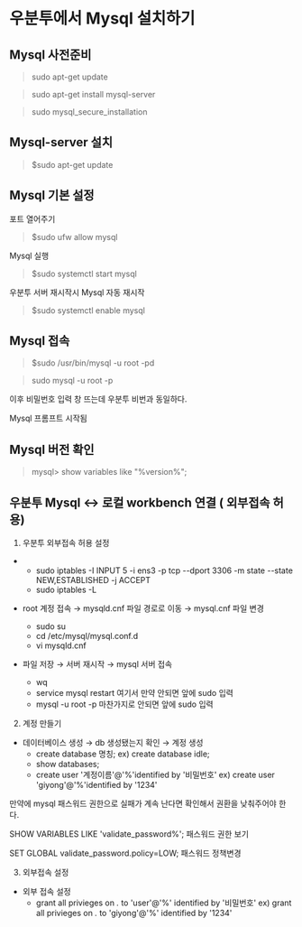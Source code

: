 # 우분투에서 Mysql 설치하기

## Mysql 사전준비
>sudo apt-get update

>sudo apt-get install mysql-server

>sudo mysql_secure_installation

## Mysql-server 설치
> $sudo apt-get update

## Mysql 기본 설정
포트 열어주기
> $sudo ufw allow mysql

Mysql 실행
> $sudo systemctl start mysql

우분투 서버 재시작시 Mysql 자동 재시작
> $sudo systemctl enable mysql

## Mysql 접속
> $sudo /usr/bin/mysql -u root -pd
 
>sudo mysql -u root -p

이후 비밀번호 입력 창 뜨는데 우분투 비번과 동일하다.

Mysql 프롬프트 시작됨

## Mysql 버전 확인
> mysql> show variables like "%version%";

## 우분투 Mysql <-> 로컬 workbench 연결 ( 외부접속 허용)
1. 우분투 외부접속 허용 설정
- 
  - sudo iptables -I INPUT 5 -i ens3 -p tcp --dport 3306 -m state --state NEW,ESTABLISHED -j ACCEPT
  - sudo iptables -L  

- root 계정 접속 → mysqld.cnf 파일 경로로 이동 → mysql.cnf 파일 변경
  - sudo su
  - cd /etc/mysql/mysql.conf.d
  - vi mysqld.cnf
- 파일 저장 → 서버 재시작 → mysql 서버 접속
  - wq
  - service mysql restart  여기서 만약 안되면 앞에 sudo 입력
  - mysql -u root -p  마찬가지로 안되면 앞에 sudo 입력 

2. 계정 만들기
- 데이터베이스 생성 → db 생성됐는지 확인 → 계정 생성
  - create database 명칭;   ex) create database idle;
  - show databases;
  - create user '계정이름'@'%'identified by '비밀번호'   ex) create user 'giyong'@'%'identified by '1234'

만약에 mysql 패스워드 권한으로 실패가 계속 난다면 확인해서 권환을 낮춰주어야 한다.

SHOW VARIABLES LIKE 'validate_password%';     패스워드 권한 보기

SET GLOBAL validate_password.policy=LOW;  패스워드 정책변경

3. 외부접속 설정
- 외부 접속 설정
  - grant all privieges on *.* to 'user'@'%' identified by '비밀번호'   ex) grant all privieges on *.* to 'giyong'@'%' identified by '1234'
